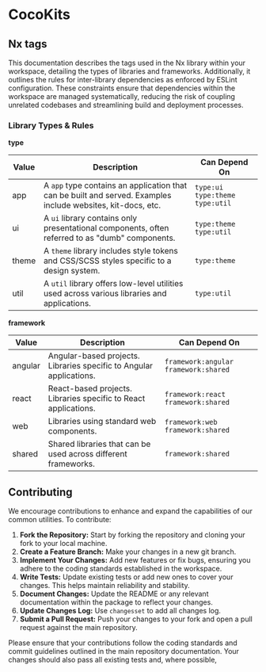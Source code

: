 # CocoKits

## Nx tags
This documentation describes the tags used in the Nx library within your workspace, detailing the types of libraries and frameworks.
Additionally, it outlines the rules for inter-library dependencies as enforced by ESLint configuration.
These constraints ensure that dependencies within the workspace are managed systematically, reducing the risk of coupling unrelated codebases and streamlining build and deployment processes.

### Library Types & Rules

**type**

| Value   | Description                                                                                                  | Can Depend On                      |
|---------|--------------------------------------------------------------------------------------------------------------|------------------------------------|
| app     | A `app` type contains an application that can be built and served. Examples include websites, kit-docs, etc. | `type:ui` `type:theme` `type:util` |
| ui      | A `ui` library contains only presentational components, often referred to as "dumb" components.              | `type:theme` `type:util`           |
| theme   | A `theme` library includes style tokens and CSS/SCSS styles specific to a design system.                     | `type:theme`                       |
| util    | A `util` library offers low-level utilities used across various libraries and applications.                  | `type:util`                        |

**framework**

| Value      | Description                                                               | Can Depend On                          |
|------------|---------------------------------------------------------------------------|----------------------------------------|
| angular    | Angular-based projects. Libraries specific to Angular applications.       | `framework:angular` `framework:shared` |
| react      | React-based projects. Libraries specific to React applications.           | `framework:react` `framework:shared`   |
| web        | Libraries using standard web components.                                  | `framework:web` `framework:shared`     |
| shared     | Shared libraries that can be used across different frameworks.            | `framework:shared`                     |


## Contributing

We encourage contributions to enhance and expand the capabilities of our common utilities. To contribute:

1. **Fork the Repository:** Start by forking the repository and cloning your fork to your local machine.
2. **Create a Feature Branch:** Make your changes in a new git branch.
3. **Implement Your Changes:** Add new features or fix bugs, ensuring you adhere to the coding standards established in the workspace.
4. **Write Tests:** Update existing tests or add new ones to cover your changes. This helps maintain reliability and stability.
5. **Document Changes:** Update the README or any relevant documentation within the package to reflect your changes.
6. **Update Changes Log:** Use `changesset` to add all changes log.
7. **Submit a Pull Request:** Push your changes to your fork and open a pull request against the main repository.

Please ensure that your contributions follow the coding standards and commit guidelines outlined in the main repository documentation.
Your changes should also pass all existing tests and, where possible,
